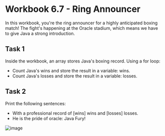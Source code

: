 # Workbook 6.7 - Ring Announcer
In this workbook, you're the ring announcer for a highly anticipated boxing match! The fight's happening at the Oracle stadium, which means we have to give Java a strong introduction.

## Task 1
Inside the workbook, an array stores Java's boxing record. Using a for loop:
- Count Java's wins and store the result in a variable: wins.
- Count Java's losses and store the result in a variable: losses.

## Task 2
Print the following sentences:
- With a professional record of [wins] wins and [losses] losses.
- He is the pride of oracle: Java Fury!

![image](https://user-images.githubusercontent.com/93065901/194897791-5e08945b-2f79-4ee2-957e-e29ed2a9a273.png)
